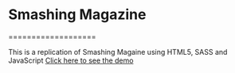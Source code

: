 # Smashing Magazine
===================

This is a replication of Smashing Magaine using HTML5, SASS and JavaScript
[Click here to see the demo](http://aswathy950.github.io/smashing/)

